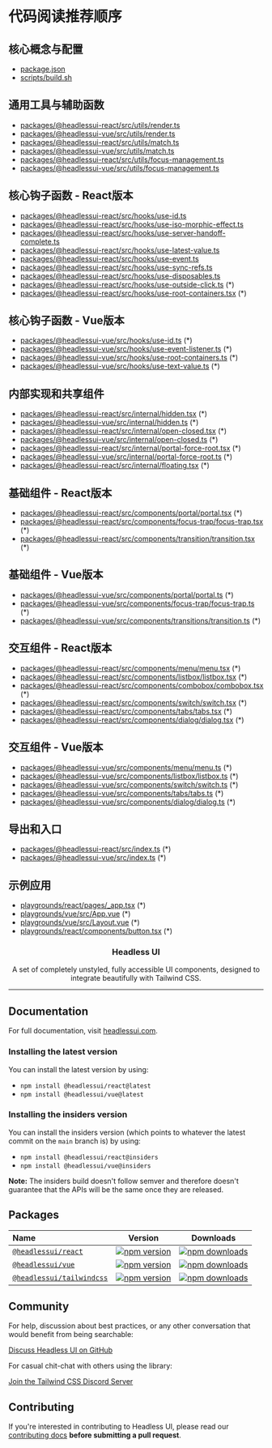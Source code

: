 # 代码阅读推荐顺序

## 核心概念与配置
- [package.json](/package.json)
- [scripts/build.sh](/scripts/build.sh)

## 通用工具与辅助函数
- [packages/@headlessui-react/src/utils/render.ts](/packages/@headlessui-react/src/utils/render.ts)
- [packages/@headlessui-vue/src/utils/render.ts](/packages/@headlessui-vue/src/utils/render.ts)
- [packages/@headlessui-react/src/utils/match.ts](/packages/@headlessui-react/src/utils/match.ts)
- [packages/@headlessui-vue/src/utils/match.ts](/packages/@headlessui-vue/src/utils/match.ts)
- [packages/@headlessui-react/src/utils/focus-management.ts](/packages/@headlessui-react/src/utils/focus-management.ts)
- [packages/@headlessui-vue/src/utils/focus-management.ts](/packages/@headlessui-vue/src/utils/focus-management.ts)

## 核心钩子函数 - React版本
- [packages/@headlessui-react/src/hooks/use-id.ts](/packages/@headlessui-react/src/hooks/use-id.ts)
- [packages/@headlessui-react/src/hooks/use-iso-morphic-effect.ts](/packages/@headlessui-react/src/hooks/use-iso-morphic-effect.ts)
- [packages/@headlessui-react/src/hooks/use-server-handoff-complete.ts](/packages/@headlessui-react/src/hooks/use-server-handoff-complete.ts)
- [packages/@headlessui-react/src/hooks/use-latest-value.ts](/packages/@headlessui-react/src/hooks/use-latest-value.ts)
- [packages/@headlessui-react/src/hooks/use-event.ts](/packages/@headlessui-react/src/hooks/use-event.ts)
- [packages/@headlessui-react/src/hooks/use-sync-refs.ts](/packages/@headlessui-react/src/hooks/use-sync-refs.ts)
- [packages/@headlessui-react/src/hooks/use-disposables.ts](/packages/@headlessui-react/src/hooks/use-disposables.ts)
- [packages/@headlessui-react/src/hooks/use-outside-click.ts](/packages/@headlessui-react/src/hooks/use-outside-click.ts) (*)
- [packages/@headlessui-react/src/hooks/use-root-containers.tsx](/packages/@headlessui-react/src/hooks/use-root-containers.tsx) (*)

## 核心钩子函数 - Vue版本
- [packages/@headlessui-vue/src/hooks/use-id.ts](/packages/@headlessui-vue/src/hooks/use-id.ts) (*)
- [packages/@headlessui-vue/src/hooks/use-event-listener.ts](/packages/@headlessui-vue/src/hooks/use-event-listener.ts) (*)
- [packages/@headlessui-vue/src/hooks/use-root-containers.ts](/packages/@headlessui-vue/src/hooks/use-root-containers.ts) (*)
- [packages/@headlessui-vue/src/hooks/use-text-value.ts](/packages/@headlessui-vue/src/hooks/use-text-value.ts) (*)

## 内部实现和共享组件
- [packages/@headlessui-react/src/internal/hidden.tsx](/packages/@headlessui-react/src/internal/hidden.tsx) (*)
- [packages/@headlessui-vue/src/internal/hidden.ts](/packages/@headlessui-vue/src/internal/hidden.ts) (*)
- [packages/@headlessui-react/src/internal/open-closed.tsx](/packages/@headlessui-react/src/internal/open-closed.tsx) (*)
- [packages/@headlessui-vue/src/internal/open-closed.ts](/packages/@headlessui-vue/src/internal/open-closed.ts) (*)
- [packages/@headlessui-react/src/internal/portal-force-root.tsx](/packages/@headlessui-react/src/internal/portal-force-root.tsx) (*)
- [packages/@headlessui-vue/src/internal/portal-force-root.ts](/packages/@headlessui-vue/src/internal/portal-force-root.ts) (*)
- [packages/@headlessui-react/src/internal/floating.tsx](/packages/@headlessui-react/src/internal/floating.tsx) (*)

## 基础组件 - React版本
- [packages/@headlessui-react/src/components/portal/portal.tsx](/packages/@headlessui-react/src/components/portal/portal.tsx) (*)
- [packages/@headlessui-react/src/components/focus-trap/focus-trap.tsx](/packages/@headlessui-react/src/components/focus-trap/focus-trap.tsx) (*)
- [packages/@headlessui-react/src/components/transition/transition.tsx](/packages/@headlessui-react/src/components/transition/transition.tsx) (*)

## 基础组件 - Vue版本
- [packages/@headlessui-vue/src/components/portal/portal.ts](/packages/@headlessui-vue/src/components/portal/portal.ts) (*)
- [packages/@headlessui-vue/src/components/focus-trap/focus-trap.ts](/packages/@headlessui-vue/src/components/focus-trap/focus-trap.ts) (*)
- [packages/@headlessui-vue/src/components/transitions/transition.ts](/packages/@headlessui-vue/src/components/transitions/transition.ts) (*)

## 交互组件 - React版本
- [packages/@headlessui-react/src/components/menu/menu.tsx](/packages/@headlessui-react/src/components/menu/menu.tsx) (*)
- [packages/@headlessui-react/src/components/listbox/listbox.tsx](/packages/@headlessui-react/src/components/listbox/listbox.tsx) (*)
- [packages/@headlessui-react/src/components/combobox/combobox.tsx](/packages/@headlessui-react/src/components/combobox/combobox.tsx) (*)
- [packages/@headlessui-react/src/components/switch/switch.tsx](/packages/@headlessui-react/src/components/switch/switch.tsx) (*)
- [packages/@headlessui-react/src/components/tabs/tabs.tsx](/packages/@headlessui-react/src/components/tabs/tabs.tsx) (*)
- [packages/@headlessui-react/src/components/dialog/dialog.tsx](/packages/@headlessui-react/src/components/dialog/dialog.tsx) (*)

## 交互组件 - Vue版本
- [packages/@headlessui-vue/src/components/menu/menu.ts](/packages/@headlessui-vue/src/components/menu/menu.ts) (*)
- [packages/@headlessui-vue/src/components/listbox/listbox.ts](/packages/@headlessui-vue/src/components/listbox/listbox.ts) (*)
- [packages/@headlessui-vue/src/components/switch/switch.ts](/packages/@headlessui-vue/src/components/switch/switch.ts) (*)
- [packages/@headlessui-vue/src/components/tabs/tabs.ts](/packages/@headlessui-vue/src/components/tabs/tabs.ts) (*)
- [packages/@headlessui-vue/src/components/dialog/dialog.ts](/packages/@headlessui-vue/src/components/dialog/dialog.ts) (*)

## 导出和入口
- [packages/@headlessui-react/src/index.ts](/packages/@headlessui-react/src/index.ts) (*)
- [packages/@headlessui-vue/src/index.ts](/packages/@headlessui-vue/src/index.ts) (*)

## 示例应用
- [playgrounds/react/pages/_app.tsx](/playgrounds/react/pages/_app.tsx) (*)
- [playgrounds/vue/src/App.vue](/playgrounds/vue/src/App.vue) (*)
- [playgrounds/vue/src/Layout.vue](/playgrounds/vue/src/Layout.vue) (*)
- [playgrounds/react/components/button.tsx](/playgrounds/react/components/button.tsx) (*)

<h3 align="center">
  Headless UI
</h3>

<p align="center">
  A set of completely unstyled, fully accessible UI components, designed to integrate
  beautifully with Tailwind CSS.
</p>

---

## Documentation

For full documentation, visit [headlessui.com](https://headlessui.com).

### Installing the latest version

You can install the latest version by using:

- `npm install @headlessui/react@latest`
- `npm install @headlessui/vue@latest`

### Installing the insiders version

You can install the insiders version (which points to whatever the latest commit on the `main` branch is) by using:

- `npm install @headlessui/react@insiders`
- `npm install @headlessui/vue@insiders`

**Note:** The insiders build doesn't follow semver and therefore doesn't guarantee that the APIs will be the same once they are released.

## Packages

| Name                                                                                                                 |                                                              Version                                                              |                                                              Downloads                                                               |
| :------------------------------------------------------------------------------------------------------------------- | :-------------------------------------------------------------------------------------------------------------------------------: | :----------------------------------------------------------------------------------------------------------------------------------: |
| [`@headlessui/react`](https://github.com/tailwindlabs/headlessui/tree/main/packages/%40headlessui-react)             |       [![npm version](https://img.shields.io/npm/v/@headlessui/react.svg)](https://www.npmjs.com/package/@headlessui/react)       |       [![npm downloads](https://img.shields.io/npm/dt/@headlessui/react.svg)](https://www.npmjs.com/package/@headlessui/react)       |
| [`@headlessui/vue`](https://github.com/tailwindlabs/headlessui/tree/main/packages/%40headlessui-vue)                 |         [![npm version](https://img.shields.io/npm/v/@headlessui/vue.svg)](https://www.npmjs.com/package/@headlessui/vue)         |         [![npm downloads](https://img.shields.io/npm/dt/@headlessui/vue.svg)](https://www.npmjs.com/package/@headlessui/vue)         |
| [`@headlessui/tailwindcss`](https://github.com/tailwindlabs/headlessui/tree/main/packages/%40headlessui-tailwindcss) | [![npm version](https://img.shields.io/npm/v/@headlessui/tailwindcss.svg)](https://www.npmjs.com/package/@headlessui/tailwindcss) | [![npm downloads](https://img.shields.io/npm/dt/@headlessui/tailwindcss.svg)](https://www.npmjs.com/package/@headlessui/tailwindcss) |

## Community

For help, discussion about best practices, or any other conversation that would benefit from being searchable:

[Discuss Headless UI on GitHub](https://github.com/tailwindlabs/headlessui/discussions)

For casual chit-chat with others using the library:

[Join the Tailwind CSS Discord Server](https://discord.gg/7NF8GNe)

## Contributing

If you're interested in contributing to Headless UI, please read our [contributing docs](https://github.com/tailwindlabs/headlessui/blob/main/.github/CONTRIBUTING.md) **before submitting a pull request**.
